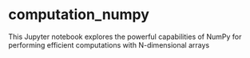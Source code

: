 # computation_numpy
This Jupyter notebook explores the powerful capabilities of NumPy for performing efficient computations with N-dimensional arrays
